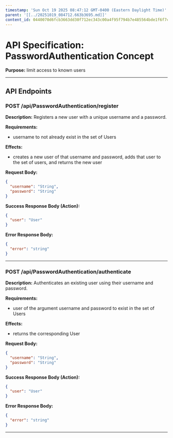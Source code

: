 ```yaml
---
timestamp: 'Sun Oct 19 2025 08:47:12 GMT-0400 (Eastern Daylight Time)'
parent: '[[../20251019_084712.663b3695.md]]'
content_id: 0440070d6fcb3663dd30f712ec343c00a4f95f794b7e485564bde1f6f7c88a0b
---
```


# API Specification: PasswordAuthentication Concept

**Purpose:** limit access to known users

***

## API Endpoints

### POST /api/PasswordAuthentication/register

**Description:** Registers a new user with a unique username and a password.

**Requirements:**

* username to not already exist in the set of Users

**Effects:**

* creates a new user of that username and password, adds that user to the set of users, and returns the new user

**Request Body:**

```json
{
  "username": "String",
  "password": "String"
}
```

**Success Response Body (Action):**

```json
{
  "user": "User"
}
```

**Error Response Body:**

```json
{
  "error": "string"
}
```

***

### POST /api/PasswordAuthentication/authenticate

**Description:** Authenticates an existing user using their username and password.

**Requirements:**

* user of the argument username and password to exist in the set of Users

**Effects:**

* returns the corresponding User

**Request Body:**

```json
{
  "username": "String",
  "password": "String"
}
```

**Success Response Body (Action):**

```json
{
  "user": "User"
}
```

**Error Response Body:**

```json
{
  "error": "string"
}
```

***
